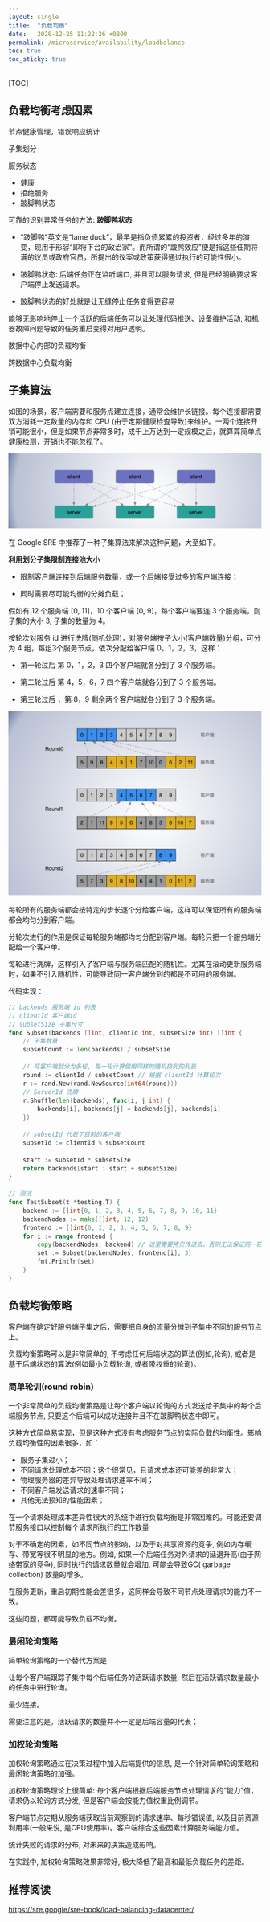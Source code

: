 ```yaml
---
layout: single
title:  "负载均衡"
date:   2020-12-25 11:22:26 +0800
permalink: /microservice/availability/loadbalance
toc: true
toc_sticky: true
---
```




[TOC]





## 负载均衡考虑因素

节点健康管理，错误响应统计

子集划分



服务状态

- 健康
- 拒绝服务
- 跛脚鸭状态

可靠的识别异常任务的方法: **跛脚鸭状态**

- “跛脚鸭”英文是“lame duck”，最早是指负债累累的投资者，经过多年的演变，现用于形容“即将下台的政治家”。而所谓的“跛鸭效应”便是指这些任期将满的议员或政府官员，所提出的议案或政策获得通过执行的可能性很小。

- 跛脚鸭状态: 后端任务正在监听端口, 并且可以服务请求, 但是已经明确要求客户端停止发送请求。

- 跛脚鸭状态的好处就是让无缝停止任务变得更容易

能够无影响地停止一个活跃的后端任务可以让处理代码推送、设备维护活动, 和机器故障问题导致的任务重启变得对用户透明。



数据中心内部的负载均衡

跨数据中心负载均衡

## 子集算法

如图的场景，客户端需要和服务点建立连接，通常会维护长链接。每个连接都需要双方消耗一定数量的内存和 CPU (由于定期健康检査导致)来维护。一两个连接开销可能很小，但是如果节点非常多时，成千上万达到一定规模之后，就算算简单点健康检测，开销也不能忽视了。

![loadbalance-s-c](06-10-img/loadbalance-s-c.jpg)

在 Google SRE 中推荐了一种子集算法来解决这种问题，大至如下。

**利用划分子集限制连接池大小**

- 限制客户端连接到后端服务数量，或一个后端接受过多的客户端连接；

- 同时需要尽可能均衡的分摊负载；

假如有 12 个服务端 [0, 11]，10 个客户端 [0, 9]，每个客户端要连 3 个服务端，则子集的大小 3, 子集的数量为 4。

按轮次对服务 id 进行洗牌(随机处理)，对服务端按子大小(客户端数量)分组，可分为 4 组，每组3个服务节点，依次分配给客户端 0，1，2，3，这样：

- 第一轮过后 第 0，1，2，3 四个客户端就各分到了 3 个服务端。

- 第二轮过后 第 4，5，6，7 四个客户端就各分到了 3 个服务端。

- 第三轮过后 ，第 8，9 剩余两个客户端就各分到了 3 个服务端。

![subsetting](06-10-img/subsetting.jpg)

每轮所有的服务端都会按特定的步长逐个分给客户端，这样可以保证所有的服务端都会均匀分到客户端。

分轮次进行的作用是保证每轮服务端都均匀分配到客户端。每轮只把一个服务端分配给一个客户单。

每轮进行洗牌，这样引入了客户端与服务端匹配的随机性。尤其在滚动更新服务端时，如果不引入随机性，可能导致同一客户端分到的都是不可用的服务端。

代码实现：

```go
// backends 服务端 id 列表
// clientId 客户端id
// subsetSize 子集尺寸
func Subset(backends []int, clientId int, subsetSize int) []int {
	// 子集数量
	subsetCount := len(backends) / subsetSize

	// 将客户端划分为多轮, 每一轮计算使用同样的随机排列的列表
	round := clientId / subsetCount // 根据 clientId 计算轮次
	r := rand.New(rand.NewSource(int64(round)))
	// ServerId 洗牌
	r.Shuffle(len(backends), func(i, j int) {
		backends[i], backends[j] = backends[j], backends[i]
	})

	// subsetId 代表了目前的客户端
	subsetId := clientId % subsetCount

	start := subsetId * subsetSize
	return backends[start : start + subsetSize]
}

// 测试
func TestSubset(t *testing.T) {
	backend := []int{0, 1, 2, 3, 4, 5, 6, 7, 8, 9, 10, 11}
	backendNodes := make([]int, 12, 12)
	frontend := []int{0, 1, 2, 3, 4, 5, 6, 7, 8, 9}
	for i := range frontend {
		copy(backendNodes, backend) // 这里需要拷贝传进去，否则无法保证同一轮次的server 序列一致
		set := Subset(backendNodes, frontend[i], 3)
		fmt.Println(set)
	}
}
```



## 负载均衡策略

客户端在确定好服务端子集之后，需要把自身的流量分摊到子集中不同的服务节点上。

负载均衡策略可以是非常简单的, 不考虑任何后端状态的算法(例如,轮询), 或者是基于后端状态的算法(例如最小负载轮询, 或者带权重的轮询)。



### 简单轮训(round robin)

一个非常简单的负载均衡策路是让每个客户端以轮询的方式发送给子集中的每个后端服务节点, 只要这个后端可以成功连接并且不在跛脚鸭状态中即可。

这种方式简单易实现，但是这种方式没有考虑服务节点的实际负载的均衡性。影响负载均衡性的因素很多，如：

- 服务子集过小；
- 不同请求处理成本不同；这个很常见，且请求成本还可能差的非常大；
- 物理服务器的差异导致处理请求速率不同；
- 不同客户端发送请求的速率不同；
- 其他无法预知的性能因素；



在一个请求处理成本差异性很大的系统中进行负载均衡是非常困难的。可能还要调节服务接口以控制每个请求所执行的工作数量

对于不确定的因素，如不同节点的影响，以及于对共享资源的竞争, 例如内存缓存、带宽等很不明显的地方。例如, 如果一个后端任务对外请求的延退升高(由于网络带宽的竞争), 同时执行的请求数量就会增加, 可能会导致GC( garbage collection) 数量的增多。

在服务更新，重启初期性能会差很多，这同样会导致不同节点处理请求的能力不一致。

这些问题，都可能导致负载不均衡。

### 最闲轮询策略

简单轮询策略的一个替代方案是

让毎个客户端跟踪子集中每个后端任务的活跃请求数量, 然后在活跃请求数量最小的任务中进行轮询。

最少连接。



需要注意的是，活跃请求的数量并不一定是后端容量的代表；



### 加权轮询策略

加权轮询策略通过在决策过程中加入后端提供的信息, 是一个针对简单轮询策略和最闲轮询策略的加强。

加权轮询策略理论上很简单: 毎个客户端根据后端服务节点处理请求的“能力”值，请求仍以轮询方式分发, 但是客户端会按能力值权重比例调节。

客户端节点定期从服务端获取当前观察到的请求速率、每秒错误值, 以及目前资源利用率(一般来说, 是CPU使用率)。客户端综合这些因素计算服务端能力值。

统计失败的请求的分布, 对未来的决策造成影响。

在实践中, 加权轮询策略效果非常好, 极大降低了最高和最低负载任务的差距。





## 推荐阅读

https://sre.google/sre-book/load-balancing-datacenter/









